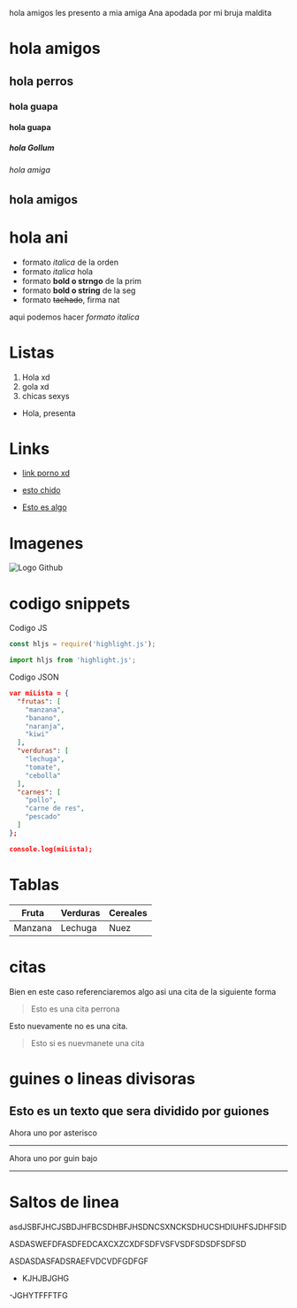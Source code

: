 hola amigos les presento a mia amiga Ana apodada por mi bruja maldita 
# hola amigos
## hola perros 
### hola guapa 
#### hola guapa 
##### hola Gollum
###### hola amiga 

hola amigos
-----------

hola ani
========

- formato *italica* de la orden 
- formato _italica_ hola 
- formato **bold o strngo** de la prim 
- formato __bold o string__ de la seg 
- formato ~~tachado~~, firma nat 

aqui podemos hacer *formato italica*
# Listas
1. Hola xd
2. gola xd 
3. chicas sexys

- Hola, presenta 

# Links 
- <a href ="http://google.com"> link porno xd  </a>

- [esto chido](http://google.com)
- [Esto es algo](index.html)

# Imagenes
![Logo Github](https://assets-global.website-files.com/5f5a53e153805db840dae2db/64e79ca5aff2fb7295bfddf9_github-que-es.jpg)

# codigo snippets
Codigo JS
```JAVASCRIPT
const hljs = require('highlight.js');

import hljs from 'highlight.js';
```


Codigo JSON
```JSON
var miLista = { 
  "frutas": [
    "manzana",
    "banano",
    "naranja",
    "kiwi"
  ],
  "verduras": [
    "lechuga",
    "tomate",
    "cebolla"
  ],
  "carnes": [
    "pollo",
    "carne de res",
    "pescado"
  ]
};

console.log(miLista);
```

# Tablas 
|Fruta| Verduras |Cereales |
|-----|----------|---------|
|Manzana | Lechuga | Nuez |

# citas
Bien en este caso referenciaremos algo asi una cita de la siguiente forma
> Esto es una cita perrona

Esto nuevamente no es una cita. 
> Esto si es nuevmanete una cita 

# guines o lineas divisoras
Esto es un texto que sera dividido por guiones
---
Ahora uno por asterisco 

***

Ahora uno por guin bajo 
___

# Saltos de linea
asdJSBFJHCJSBDJHFBCSDHBFJHSDNCSXNCKSDHUCSHDIUHFSJDHFSID

ASDASWEFDFASDFEDCAXCXZCXDFSDFVSFVSDFSDSDFSDFSD

ASDASDASFADSRAEFVDCVDFGDFGF

- KJHJBJGHG

-JGHYTFFFTFG


